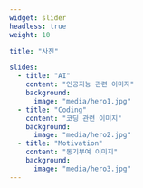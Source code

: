 ```yaml
---
widget: slider
headless: true
weight: 10

title: "사진"

slides:
  - title: "AI"
    content: "인공지능 관련 이미지"
    background:
      image: "media/hero1.jpg"
  - title: "Coding"
    content: "코딩 관련 이미지"
    background:
      image: "media/hero2.jpg"
  - title: "Motivation"
    content: "동기부여 이미지"
    background:
      image: "media/hero3.jpg"
---
```

